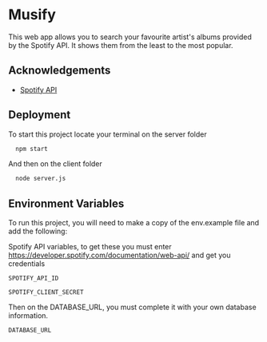
# Musify

This web app allows you to search your favourite artist's albums provided by the Spotify API. It shows them from the least to the most popular.


## Acknowledgements

 - [Spotify API](https://developer.spotify.com/documentation/web-api/)
 
 
## Deployment

To start this project locate your terminal on the server folder

```bash
  npm start
```

And then on the client folder

```bash
  node server.js
```

## Environment Variables

To run this project, you will need to make a copy of the env.example file and add the following:

Spotify API variables, to get these you must enter
https://developer.spotify.com/documentation/web-api/
and get you credentials 

`SPOTIFY_API_ID`

`SPOTIFY_CLIENT_SECRET`

Then on the DATABASE_URL, you must complete it with your own database information.

`DATABASE_URL`
